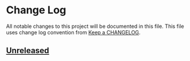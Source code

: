 # Change Log
All notable changes to this project will be documented in this file.
This file uses change log convention from [Keep a CHANGELOG](http://keepachangelog.com).

## [Unreleased][unreleased]


[unreleased]: https://github.com/dgnest/ansible-role-uwsgi/compare/0.0.7...HEAD
[0.0.7]: https://github.com/dgnest/ansible-role-uwsgi/compare/0.0.6...0.0.7
[0.0.6]: https://github.com/dgnest/ansible-role-uwsgi/compare/0.0.5...0.0.6
[0.0.5]: https://github.com/dgnest/ansible-role-uwsgi/compare/0.0.4...0.0.5
[0.0.4]: https://github.com/dgnest/ansible-role-uwsgi/compare/0.0.3...0.0.4
[0.0.3]: https://github.com/dgnest/ansible-role-uwsgi/compare/0.0.2...0.0.3
[0.0.2]: https://github.com/dgnest/ansible-role-uwsgi/compare/0.0.1...0.0.2
[0.0.1]: https://github.com/dgnest/ansible-role-uwsgi/compare/0.0.0...0.0.1

[CHANGELOG.md]: CHANGELOG.md
[CONTRIBUTING.md]: CONTRIBUTING.md
[LICENCE.md]: LICENCE.md
[README.md]: README.md
